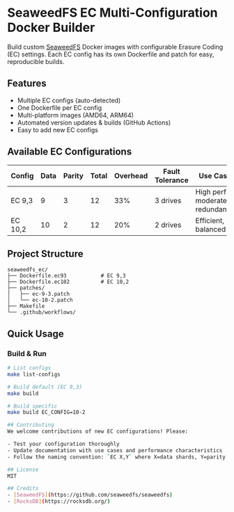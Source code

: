 # SeaweedFS EC Multi-Configuration Docker Builder

Build custom [SeaweedFS](https://github.com/seaweedfs/seaweedfs) Docker images with configurable Erasure Coding (EC) settings. Each EC config has its own Dockerfile and patch for easy, reproducible builds.

## Features
- Multiple EC configs (auto-detected)
- One Dockerfile per EC config
- Multi-platform images (AMD64, ARM64)
- Automated version updates & builds (GitHub Actions)
- Easy to add new EC configs

## Available EC Configurations

| Config   | Data | Parity | Total | Overhead | Fault Tolerance | Use Case                       |
|----------|------|--------|-------|----------|-----------------|--------------------------------|
| EC 9,3   | 9    | 3      | 12    | 33%      | 3 drives        | High perf, moderate redundancy |
| EC 10,2  | 10   | 2      | 12    | 20%      | 2 drives        | Efficient, balanced            |

## Project Structure
```
seaweedfs_ec/
├── Dockerfile.ec93           # EC 9,3
├── Dockerfile.ec102          # EC 10,2
├── patches/
│   ├── ec-9-3.patch
│   └── ec-10-2.patch
├── Makefile
└── .github/workflows/
```

## Quick Usage

### Build & Run
```sh
# List configs
make list-configs

# Build default (EC 9,3)
make build

# Build specific
make build EC_CONFIG=10-2

## Contributing
We welcome contributions of new EC configurations! Please:

- Test your configuration thoroughly
- Update documentation with use cases and performance characteristics
- Follow the naming convention: `EC X,Y` where X=data shards, Y=parity shards

## License
MIT

## Credits
- [SeaweedFS](https://github.com/seaweedfs/seaweedfs)
- [RocksDB](https://rocksdb.org/)